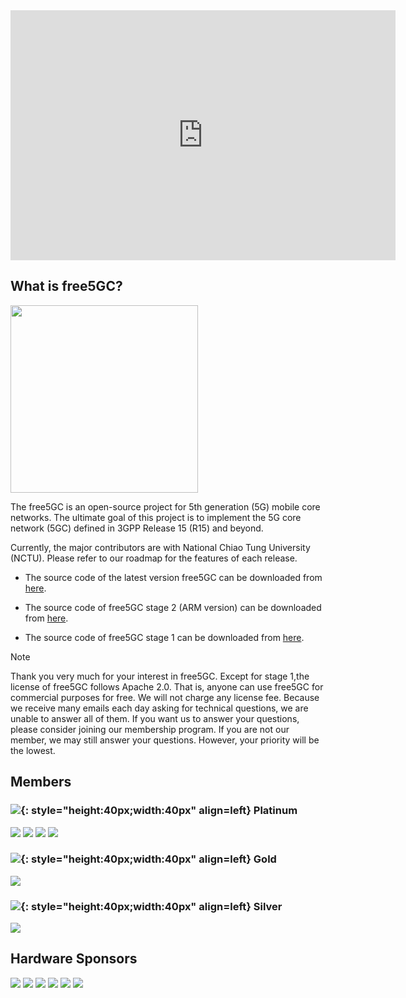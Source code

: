 <iframe width="616" height="400" src="https://www.youtube.com/embed/SFO2z5-4zxs?list=PLeDUIabcS2_p4fjApgJHNiVpfYSzz1oJi" title="free5GC Demonstration with 5G SA gNB and UE" frameborder="0" allow="accelerometer; autoplay; clipboard-write; encrypted-media; gyroscope; picture-in-picture; web-share" allowfullscreen></iframe>

## What is free5GC?
<img width="300" src="./assets/logo.png"/>

The free5GC is an open-source project for 5th generation (5G) mobile core networks. The ultimate goal of this project is to implement the 5G core network (5GC) defined in 3GPP Release 15 (R15) and beyond.

Currently, the major contributors are with National Chiao Tung University (NCTU). Please refer to our roadmap for the features of each release.

- The source code of the latest version free5GC can be downloaded from [here](https://github.com/free5gc/free5gc).

- The source code of free5GC stage 2 (ARM version) can be downloaded from [here](https://github.com/free5gc/free5GC-ARM).

- The source code of free5GC stage 1 can be downloaded from [here](https://bitbucket.org/nctu_5g/free5gc-stage-1/src/master/).


> [!NOTE] 
> Thank you very much for your interest in free5GC. Except for stage 1,the license of free5GC follows Apache 2.0. That is, anyone can use free5GC for commercial purposes for free. 
> We will not charge any license fee. Because we receive many emails each day asking for technical questions, we are unable to answer all of them.
> If you want us to answer your questions, please consider joining our membership program. 
> If you are not our member, we may still answer your questions. However, your priority will be the lowest.

## **Members**

### ![](./assets/platinum.png){: style="height:40px;width:40px" align=left} Platinum
<div class="info-block">
<img class="info-block-img" src="./assets/members/cht.jpeg"/>
<img class="info-block-img" src="./assets/members/onf.png"/>
<img class="info-block-img" src="./assets/members/fujitsu.png"/>
<img class="info-block-img" src="./assets/members/edge-core.png"/>
</div>

### ![](./assets/golden.png){: style="height:40px;width:40px" align=left} Gold
<div class="info-block">
<img class="info-block-img" src="./assets/members/wnc.png"/>
</div>

### ![](./assets/silver.png){: style="height:40px;width:40px" align=left} Silver
<div class="info-block">
<img class="info-block-img" src="./assets/members/estinet.png"/>
</div>

## **Hardware Sponsors**
<div class="info-block">
<img class="info-block-img" src="./assets/members/alpha.png"/>
<img class="info-block-img" src="./assets/members/Intel.png"/>
<img class="info-block-img" src="./assets/members/Advantech.png"/>
<img class="info-block-img" src="./assets/members/Transnet.png"/>
<img class="info-block-img" src="./assets/members/Moxa.png"/>
<img class="info-block-img" src="./assets/members/Accton.png"/>
</div>